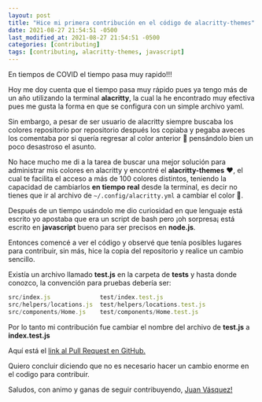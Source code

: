 ```yaml
---
layout: post
title: "Hice mi primera contribución en el código de alacritty-themes"
date: 2021-08-27 21:54:51 -0500
last_modified_at: 2021-08-27 21:54:51 -0500
categories: [contributing]
tags: [contributing, alacritty-themes, javascript]
---
```


En tiempos de COVID el tiempo pasa muy rapido!!!

Hoy me doy cuenta que el tiempo pasa muy rápido pues ya tengo más de un año utilizando la terminal **alacritty**,
la cual la he encontrado muy efectiva pues me gusta la forma en que se configura con un simple archivo yaml.

Sin embargo, a pesar de ser usuario de alacritty siempre buscaba los colores
repositorio por repositorio después los copiaba y pegaba aveces los comentaba
por si quería regresar al color anterior 🤯 pensándolo bien un poco desastroso el asunto.

No hace mucho me di a la tarea de buscar una mejor solución para administrar
mis colores en alacritty y encontré el **alacritty-themes** ❤️,
el cual te facilita el acceso a más de 100 colores distintos,
teniendo la capacidad de cambiarlos **en tiempo real** desde la terminal,
es decir no tienes que ir al archivo de `~/.config/alacritty.yml` a cambiar
el color 👏.

Después de un tiempo usándolo me dio curiosidad en que lenguaje está escrito
yo apostaba que era un script de bash pero ¡oh sorpresa¡
está escrito en **javascript** bueno para ser precisos en **node.js**.

Entonces comencé a ver el código y observé que tenía posibles lugares para
contribuir, sin más, hice la copia del repositorio y realice un cambio sencillo.

Existía un archivo llamado **test.js** en la carpeta de **tests** y hasta
donde conozco, la convención para pruebas debería ser:

```js
src/index.js              test/index.test.js
src/helpers/locations.js  test/helpers/locations.test.js
src/components/Home.js    test/components/Home.test.js
```

Por lo tanto mi contribución fue cambiar el nombre del archivo de **test.js** a **index.test.js**

Aquí está el [link al Pull Request en GitHub.](https://github.com/rajasegar/alacritty-themes/pull/27)

Quiero concluir diciendo que no es necesario hacer un cambio enorme en el codigo para contribuir.

Saludos, con animo y ganas de seguir contribuyendo, [Juan Vásquez!](https://github.com/juanvqz)
